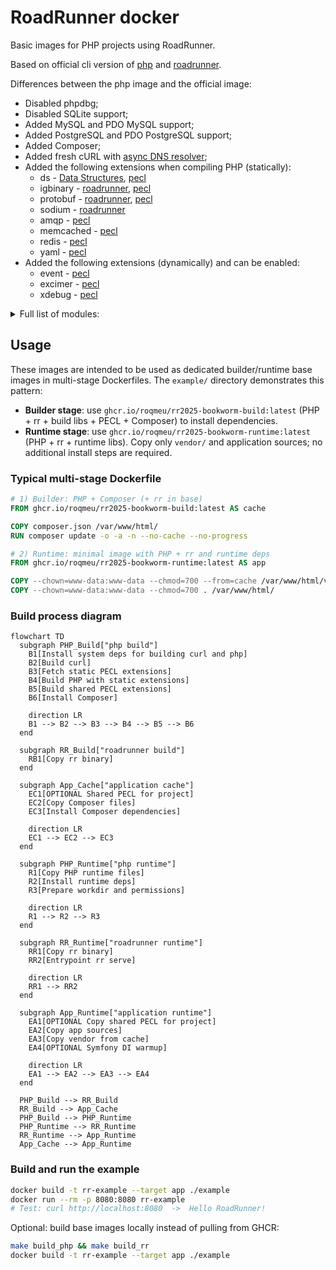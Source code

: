 # RoadRunner docker

Basic images for PHP projects using RoadRunner.

Based on official cli version of [php](https://hub.docker.com/_/php) and [roadrunner](https://docs.roadrunner.dev/docs/app-server/docker).

Differences between the php image and the official image:

- Disabled phpdbg;
- Disabled SQLite support;
- Added MySQL and PDO MySQL support;
- Added PostgreSQL and PDO PostgreSQL support;
- Added Composer;
- Added fresh cURL with [async DNS resolver](https://curl.se/mail/archive-2019-07/0003.html);
- Added the following extensions when compiling PHP (statically):
  - ds - [Data Structures](https://www.php.net/manual/en/book.ds.php), [pecl](https://pecl.php.net/package/ds)
  - igbinary - [roadrunner](https://docs.roadrunner.dev/docs/key-value/overview-kv#igbinary-value-serialization), [pecl](https://pecl.php.net/package/igbinary)
  - protobuf - [roadrunner](https://docs.roadrunner.dev/docs/key-value/overview-kv#php-client), [pecl](https://pecl.php.net/package/protobuf)
  - sodium - [roadrunner](https://docs.roadrunner.dev/docs/key-value/overview-kv#end-to-end-value-encryption)
  - amqp - [pecl](https://pecl.php.net/package/amqp)
  - memcached - [pecl](https://pecl.php.net/package/memcached)
  - redis - [pecl](https://pecl.php.net/package/redis)
  - yaml - [pecl](https://pecl.php.net/package/yaml)
- Added the following extensions (dynamically) and can be enabled:
  - event - [pecl](https://pecl.php.net/package/event)
  - excimer - [pecl](https://pecl.php.net/package/excimer)
  - xdebug - [pecl](https://pecl.php.net/package/yaml)

<details>
<summary>Full list of modules:</summary>

```text
[PHP Modules]
amqp
bcmath
Core
ctype
curl
date
dom
ds
fileinfo
filter
hash
iconv
igbinary
imap
intl
json
libxml
mbstring
memcached
mysqli
mysqlnd
openssl
pcntl
pcre
PDO
pdo_mysql
pdo_pgsql
pgsql
Phar
posix
protobuf
random
readline
redis
Reflection
session
SimpleXML
sockets
sodium
SPL
standard
tokenizer
xml
xmlreader
xmlwriter
yaml
Zend OPcache
zip
zlib

[Zend Modules]
Zend OPcache
```

</details>

## Usage

These images are intended to be used as dedicated builder/runtime base images in multi-stage Dockerfiles. The `example/` directory demonstrates this pattern:

- **Builder stage**: use `ghcr.io/roqmeu/rr2025-bookworm-build:latest` (PHP + rr + build libs + PECL + Composer) to install dependencies.
- **Runtime stage**: use `ghcr.io/roqmeu/rr2025-bookworm-runtime:latest` (PHP + rr + runtime libs). Copy only `vendor/` and application sources; no additional install steps are required.

### Typical multi-stage Dockerfile

```Dockerfile
# 1) Builder: PHP + Composer (+ rr in base)
FROM ghcr.io/roqmeu/rr2025-bookworm-build:latest AS cache

COPY composer.json /var/www/html/
RUN composer update -o -a -n --no-cache --no-progress

# 2) Runtime: minimal image with PHP + rr and runtime deps
FROM ghcr.io/roqmeu/rr2025-bookworm-runtime:latest AS app

COPY --chown=www-data:www-data --chmod=700 --from=cache /var/www/html/vendor /var/www/html/vendor
COPY --chown=www-data:www-data --chmod=700 . /var/www/html/
```

### Build process diagram

```mermaid
flowchart TD
  subgraph PHP_Build["php build"]
    B1[Install system deps for building curl and php]
    B2[Build curl]
    B3[Fetch static PECL extensions]
    B4[Build PHP with static extensions]
    B5[Build shared PECL extensions]
    B6[Install Composer]

    direction LR
    B1 --> B2 --> B3 --> B4 --> B5 --> B6
  end

  subgraph RR_Build["roadrunner build"]
    RB1[Copy rr binary]
  end

  subgraph App_Cache["application cache"]
    EC1[OPTIONAL Shared PECL for project]
    EC2[Copy Composer files]
    EC3[Install Composer dependencies]

    direction LR
    EC1 --> EC2 --> EC3
  end

  subgraph PHP_Runtime["php runtime"]
    R1[Copy PHP runtime files]
    R2[Install runtime deps]
    R3[Prepare workdir and permissions]

    direction LR
    R1 --> R2 --> R3
  end

  subgraph RR_Runtime["roadrunner runtime"]
    RR1[Copy rr binary]
    RR2[Entrypoint rr serve]

    direction LR
    RR1 --> RR2
  end

  subgraph App_Runtime["application runtime"]
    EA1[OPTIONAL Copy shared PECL for project]
    EA2[Copy app sources]
    EA3[Copy vendor from cache]
    EA4[OPTIONAL Symfony DI warmup]

    direction LR
    EA1 --> EA2 --> EA3 --> EA4
  end

  PHP_Build --> RR_Build
  RR_Build --> App_Cache
  PHP_Build --> PHP_Runtime
  PHP_Runtime --> RR_Runtime
  RR_Runtime --> App_Runtime
  App_Cache --> App_Runtime
```

### Build and run the example

```bash
docker build -t rr-example --target app ./example
docker run --rm -p 8080:8080 rr-example
# Test: curl http://localhost:8080  ->  Hello RoadRunner!
```

Optional: build base images locally instead of pulling from GHCR:

```bash
make build_php && make build_rr
docker build -t rr-example --target app ./example
```
